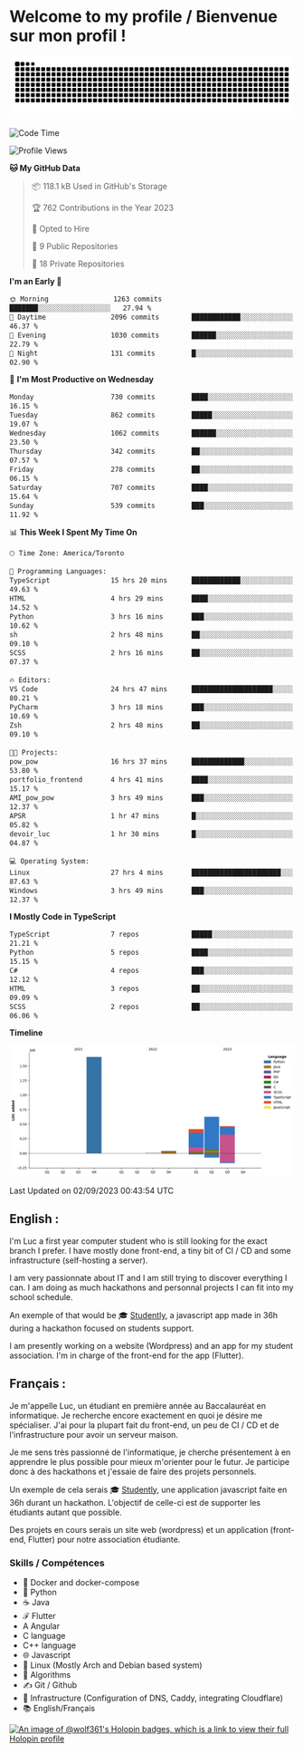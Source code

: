 # Welcome to my profile / Bienvenue sur mon profil !

![snake gif](https://github.com/wolf-361/wolf-361/blob/output/github-contribution-grid-snake.svg)

<!--START_SECTION:waka-->
![Code Time](http://img.shields.io/badge/Code%20Time-322%20hrs%2028%20mins-blue)

![Profile Views](http://img.shields.io/badge/Profile%20Views-0-blue)

**🐱 My GitHub Data** 

> 📦 118.1 kB Used in GitHub's Storage 
 > 
> 🏆 762 Contributions in the Year 2023
 > 
> 💼 Opted to Hire
 > 
> 📜 9 Public Repositories 
 > 
> 🔑 18 Private Repositories 
 > 
**I'm an Early 🐤** 

```text
🌞 Morning                1263 commits        ███████░░░░░░░░░░░░░░░░░░   27.94 % 
🌆 Daytime                2096 commits        ████████████░░░░░░░░░░░░░   46.37 % 
🌃 Evening                1030 commits        ██████░░░░░░░░░░░░░░░░░░░   22.79 % 
🌙 Night                  131 commits         █░░░░░░░░░░░░░░░░░░░░░░░░   02.90 % 
```
📅 **I'm Most Productive on Wednesday** 

```text
Monday                   730 commits         ████░░░░░░░░░░░░░░░░░░░░░   16.15 % 
Tuesday                  862 commits         █████░░░░░░░░░░░░░░░░░░░░   19.07 % 
Wednesday                1062 commits        ██████░░░░░░░░░░░░░░░░░░░   23.50 % 
Thursday                 342 commits         ██░░░░░░░░░░░░░░░░░░░░░░░   07.57 % 
Friday                   278 commits         ██░░░░░░░░░░░░░░░░░░░░░░░   06.15 % 
Saturday                 707 commits         ████░░░░░░░░░░░░░░░░░░░░░   15.64 % 
Sunday                   539 commits         ███░░░░░░░░░░░░░░░░░░░░░░   11.92 % 
```


📊 **This Week I Spent My Time On** 

```text
🕑︎ Time Zone: America/Toronto

💬 Programming Languages: 
TypeScript               15 hrs 20 mins      ████████████░░░░░░░░░░░░░   49.63 % 
HTML                     4 hrs 29 mins       ████░░░░░░░░░░░░░░░░░░░░░   14.52 % 
Python                   3 hrs 16 mins       ███░░░░░░░░░░░░░░░░░░░░░░   10.62 % 
sh                       2 hrs 48 mins       ██░░░░░░░░░░░░░░░░░░░░░░░   09.10 % 
SCSS                     2 hrs 16 mins       ██░░░░░░░░░░░░░░░░░░░░░░░   07.37 % 

🔥 Editors: 
VS Code                  24 hrs 47 mins      ████████████████████░░░░░   80.21 % 
PyCharm                  3 hrs 18 mins       ███░░░░░░░░░░░░░░░░░░░░░░   10.69 % 
Zsh                      2 hrs 48 mins       ██░░░░░░░░░░░░░░░░░░░░░░░   09.10 % 

🐱‍💻 Projects: 
pow_pow                  16 hrs 37 mins      █████████████░░░░░░░░░░░░   53.80 % 
portfolio_frontend       4 hrs 41 mins       ████░░░░░░░░░░░░░░░░░░░░░   15.17 % 
AMI_pow_pow              3 hrs 49 mins       ███░░░░░░░░░░░░░░░░░░░░░░   12.37 % 
APSR                     1 hr 47 mins        █░░░░░░░░░░░░░░░░░░░░░░░░   05.82 % 
devoir_luc               1 hr 30 mins        █░░░░░░░░░░░░░░░░░░░░░░░░   04.87 % 

💻 Operating System: 
Linux                    27 hrs 4 mins       ██████████████████████░░░   87.63 % 
Windows                  3 hrs 49 mins       ███░░░░░░░░░░░░░░░░░░░░░░   12.37 % 
```

**I Mostly Code in TypeScript** 

```text
TypeScript               7 repos             █████░░░░░░░░░░░░░░░░░░░░   21.21 % 
Python                   5 repos             ████░░░░░░░░░░░░░░░░░░░░░   15.15 % 
C#                       4 repos             ███░░░░░░░░░░░░░░░░░░░░░░   12.12 % 
HTML                     3 repos             ██░░░░░░░░░░░░░░░░░░░░░░░   09.09 % 
SCSS                     2 repos             ██░░░░░░░░░░░░░░░░░░░░░░░   06.06 % 
```



**Timeline**

![Lines of Code chart](https://raw.githubusercontent.com/wolf-361/wolf-361/main/assets/bar_graph.png)


 Last Updated on 02/09/2023 00:43:54 UTC
<!--END_SECTION:waka-->

## English : 

I'm Luc a first year computer student who is still looking for the exact branch I prefer. I have mostly done front-end, a tiny bit of CI / CD and some infrastructure (self-hosting a server).

I am very passionnate about IT and I am still trying to discover everything I can. I am doing as much hackathons and personnal projects I can fit into my school schedule.

An exemple of that would be 🎓 [Studently](https://github.com/wolf-361/Studently-CodeJam12), a javascript app made in 36h during a hackathon focused on students support.

I am presently working on a website (Wordpress) and an app for my student association. I'm in charge of the front-end for the app (Flutter).

## Français :

Je m'appelle Luc, un étudiant en première année au Baccalauréat en informatique. Je recherche encore exactement en quoi je désire me spécialiser. J'ai pour la plupart fait du front-end, un peu de CI / CD et de l'infrastructure pour avoir un serveur maison.

Je me sens très passionné de l'informatique, je cherche présentement à en apprendre le plus possible pour mieux m'orienter pour le futur. Je participe donc à des hackathons et j'essaie de faire des projets personnels.

Un exemple de cela serais 🎓 [Studently](https://github.com/wolf-361/Studently-CodeJam12), une application javascript faite en 36h durant un hackathon. L'objectif de celle-ci est de supporter les étudiants autant que possible.

Des projets en cours serais un site web (wordpress) et un application (front-end, Flutter) pour notre association étudiante.

###  Skills / Compétences

* 🐋 Docker and docker-compose
* 🐍 Python
* ☕ Java
* ℱ Flutter
* A Angular
* C language
* C++ language
* 🌐 Javascript
* 🐧 Linux (Mostly Arch and Debian based system)
* 🧩 Algorithms
* ✍️ Git / Github
* 📜 Infrastructure (Configuration of DNS, Caddy, integrating Cloudflare)
* 📚 English/Français

[![An image of @wolf361's Holopin badges, which is a link to view their full Holopin profile](https://holopin.me/wolf361)](https://holopin.io/@wolf361)


